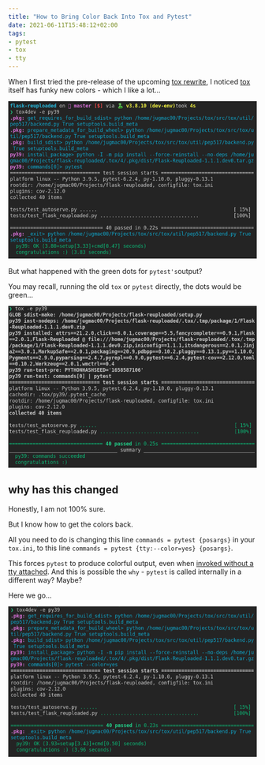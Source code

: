```yaml
---
title: "How to Bring Color Back Into Tox and Pytest"
date: 2021-06-11T15:48:12+02:00
tags:
- pytest
- tox
- tty
---
```


When I first tried the pre-release of the upcoming [tox rewrite](https://youtu.be/5zEn3Jta2Dg?t=388),
I noticed [tox](https://github.com/tox-dev/tox) itself has funky new colors - which I like a lot...

![tox4](/images/color-tox4.png)

But what happened with the green dots for `pytest's`output?

You may recall, running the old `tox` or `pytest` directly,
the dots would be green...

![tox3](/images/color-tox3.png)

## why has this changed

Honestly, I am not 100% sure.

But I know how to get the colors back.

All you need to do is changing this line `commands = pytest {posargs}` in your `tox.ini`,
to this line `commands = pytest {tty:--color=yes} {posargs}`.

This forces `pytest` to produce colorful output,
even when [invoked without a tty attached](https://github.com/tox-dev/tox/issues/2070#issuecomment-849503960).
And this is possible the `why` - `pytest` is called internally in a different way? Maybe?

Here we go...

![tox4 with color](/images/color-tox4-with-color-on.png)
